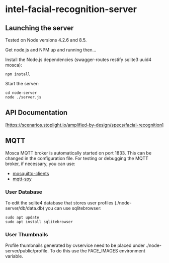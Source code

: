 # intel-facial-recognition-server

## Launching the server
Tested on Node versions 4.2.6 and 8.5.

Get node.js and NPM up and running then...

Install the Node.js dependencies (swagger-routes restify sqlite3 uuid4 mosca):
~~~~
npm install
~~~~

Start the server:
~~~~
cd node-server
node ./server.js
~~~~

## API Documentation
[https://scenarios.stoplight.io/amplified-by-design/specs/facial-recognition]

## MQTT
Mosca MQTT broker is automatically started on port 1833.  This can be changed in the configuration file.
For testing or debugging the MQTT broker, if necessary, you can use:
 * [mosquitto-clients](https://mosquitto.org/download/)
 * [mqtt-spy](http://kamilfb.github.io/mqtt-spy/)

### User Database
To edit the sqlite4 database that stores user profiles (./node-server/db/data.db) you can use sqlitebrowser:

    sudo apt update
    sudo apt install sqlitebrowser

### User Thumbnails
Profile thumbnails generated by cvservice need to be placed under ./node-server/public/profile. To do this
use the FACE_IMAGES environment variable.

